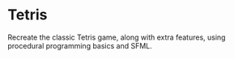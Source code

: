 # Tetris
Recreate the classic Tetris game, along with extra features, using procedural programming basics and SFML.
